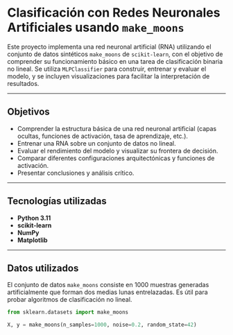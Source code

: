 # Clasificación con Redes Neuronales Artificiales usando `make_moons` 

Este proyecto implementa una red neuronal artificial (RNA) utilizando el conjunto de datos sintéticos `make_moons` de `scikit-learn`, con el objetivo de comprender su funcionamiento básico en una tarea de clasificación binaria no lineal. Se utiliza `MLPClassifier` para construir, entrenar y evaluar el modelo, y se incluyen visualizaciones para facilitar la interpretación de resultados.

---

## Objetivos

- Comprender la estructura básica de una red neuronal artificial (capas ocultas, funciones de activación, tasa de aprendizaje, etc.).
- Entrenar una RNA sobre un conjunto de datos no lineal.
- Evaluar el rendimiento del modelo y visualizar su frontera de decisión.
- Comparar diferentes configuraciones arquitectónicas y funciones de activación.
- Presentar conclusiones y análisis crítico.

---

## Tecnologías utilizadas

- **Python 3.11**
- **scikit-learn**
- **NumPy**
- **Matplotlib**

---

## Datos utilizados

El conjunto de datos `make_moons` consiste en 1000 muestras generadas artificialmente que forman dos medias lunas entrelazadas. Es útil para probar algoritmos de clasificación no lineal.

```python
from sklearn.datasets import make_moons

X, y = make_moons(n_samples=1000, noise=0.2, random_state=42)

